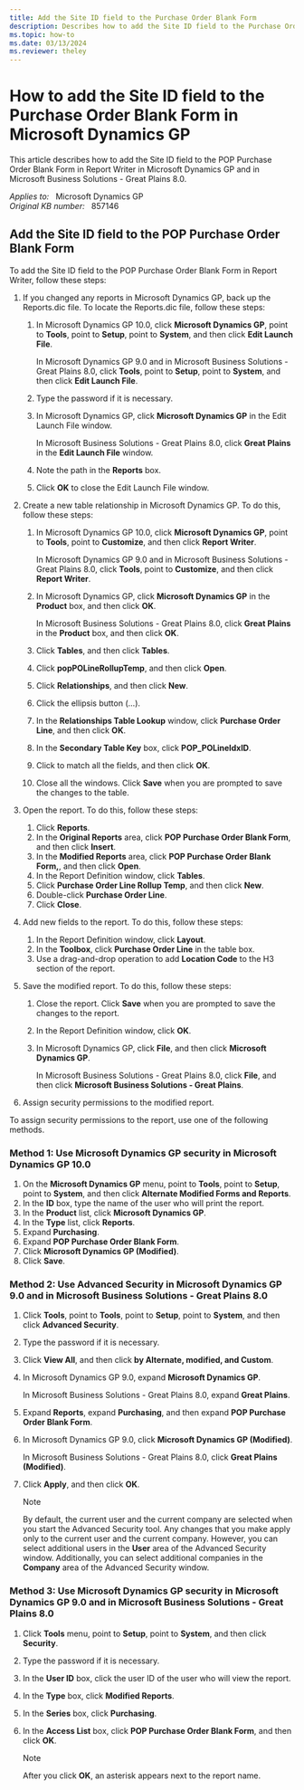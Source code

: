```yaml
---
title: Add the Site ID field to the Purchase Order Blank Form
description: Describes how to add the Site ID field to the Purchase Order Blank Form in Microsoft Dynamics GP.
ms.topic: how-to
ms.date: 03/13/2024
ms.reviewer: theley
---
```

# How to add the Site ID field to the Purchase Order Blank Form in Microsoft Dynamics GP

This article describes how to add the Site ID field to the POP Purchase Order Blank Form in Report Writer in Microsoft Dynamics GP and in Microsoft Business Solutions - Great Plains 8.0.

_Applies to:_ &nbsp; Microsoft Dynamics GP  
_Original KB number:_ &nbsp; 857146

## Add the Site ID field to the POP Purchase Order Blank Form

To add the Site ID field to the POP Purchase Order Blank Form in Report Writer, follow these steps:

1. If you changed any reports in Microsoft Dynamics GP, back up the Reports.dic file. To locate the Reports.dic file, follow these steps:

    1. In Microsoft Dynamics GP 10.0, click **Microsoft Dynamics GP**, point to **Tools**, point to **Setup**, point to **System**, and then click **Edit Launch File**.

        In Microsoft Dynamics GP 9.0 and in Microsoft Business Solutions - Great Plains 8.0, click **Tools**, point to **Setup**, point to **System**, and then click **Edit Launch File**.

    2. Type the password if it is necessary.
    3. In Microsoft Dynamics GP, click **Microsoft Dynamics GP** in the Edit Launch File window.

        In Microsoft Business Solutions - Great Plains 8.0, click **Great Plains** in the **Edit Launch File** window.
    4. Note the path in the **Reports** box.
    5. Click **OK** to close the Edit Launch File window.

2. Create a new table relationship in Microsoft Dynamics GP. To do this, follow these steps:

    1. In Microsoft Dynamics GP 10.0, click **Microsoft Dynamics GP**, point to **Tools**, point to **Customize**, and then click **Report Writer**.

        In Microsoft Dynamics GP 9.0 and in Microsoft Business Solutions - Great Plains 8.0, click **Tools**, point to **Customize**, and then click **Report Writer**.

    2. In Microsoft Dynamics GP, click **Microsoft Dynamics GP** in the **Product** box, and then click **OK**.

        In Microsoft Business Solutions - Great Plains 8.0, click **Great Plains** in the **Product** box, and then click **OK**.
    3. Click **Tables**, and then click **Tables**.
    4. Click **popPOLineRollupTemp**, and then click **Open**.
    5. Click **Relationships**, and then click **New**.
    6. Click the ellipsis button (...).
    7. In the **Relationships Table Lookup** window, click **Purchase Order Line**, and then click **OK**.
    8. In the **Secondary Table Key** box, click **POP_POLineIdxID**.
    9. Click to match all the fields, and then click **OK**.
    10. Close all the windows. Click **Save** when you are prompted to save the changes to the table.

3. Open the report. To do this, follow these steps:

    1. Click **Reports**.
    2. In the **Original Reports** area, click **POP Purchase Order Blank Form**, and then click **Insert**.
    3. In the **Modified Reports** area, click **POP Purchase Order Blank Form,**, and then click **Open**.
    4. In the Report Definition window, click **Tables**.
    5. Click **Purchase Order Line Rollup Temp**, and then click **New**.
    6. Double-click **Purchase Order Line**.
    7. Click **Close**.

4. Add new fields to the report. To do this, follow these steps:

    1. In the Report Definition window, click **Layout**.
    2. In the **Toolbox**, click **Purchase Order Line** in the table box.
    3. Use a drag-and-drop operation to add **Location Code** to the H3 section of the report.

5. Save the modified report. To do this, follow these steps:

    1. Close the report. Click **Save** when you are prompted to save the changes to the report.
    2. In the Report Definition window, click **OK**.
    3. In Microsoft Dynamics GP, click **File**, and then click **Microsoft Dynamics GP**.

        In Microsoft Business Solutions - Great Plains 8.0, click **File**, and then click **Microsoft Business Solutions - Great Plains**.

6. Assign security permissions to the modified report.

To assign security permissions to the report, use one of the following methods.

### Method 1: Use Microsoft Dynamics GP security in Microsoft Dynamics GP 10.0

1. On the **Microsoft Dynamics GP** menu, point to **Tools**, point to **Setup**, point to **System**, and then click **Alternate Modified Forms and Reports**.
2. In the **ID** box, type the name of the user who will print the report.
3. In the **Product** list, click **Microsoft Dynamics GP**.
4. In the **Type** list, click **Reports**.
5. Expand **Purchasing**.
6. Expand **POP Purchase Order Blank Form**.
7. Click **Microsoft Dynamics GP (Modified)**.
8. Click **Save**.

### Method 2: Use Advanced Security in Microsoft Dynamics GP 9.0 and in Microsoft Business Solutions - Great Plains 8.0

1. Click **Tools**, point to **Tools**, point to **Setup**, point to **System**, and then click **Advanced Security**.
2. Type the password if it is necessary.
3. Click **View All**, and then click **by Alternate, modified, and Custom**.
4. In Microsoft Dynamics GP 9.0, expand **Microsoft Dynamics GP**.

    In Microsoft Business Solutions - Great Plains 8.0, expand **Great Plains**.
5. Expand **Reports**, expand **Purchasing**, and then expand **POP Purchase Order Blank Form**.
6. In Microsoft Dynamics GP 9.0, click **Microsoft Dynamics GP (Modified)**.

    In Microsoft Business Solutions - Great Plains 8.0, click **Great Plains (Modified)**.
7. Click **Apply**, and then click **OK**.

    > [!NOTE]
    > By default, the current user and the current company are selected when you start the Advanced Security tool. Any changes that you make apply only to the current user and the current company. However, you can select additional users in the **User** area of the Advanced Security window. Additionally, you can select additional companies in the **Company** area of the Advanced Security window.

### Method 3: Use Microsoft Dynamics GP security in Microsoft Dynamics GP 9.0 and in Microsoft Business Solutions - Great Plains 8.0

1. Click **Tools** menu, point to **Setup**, point to **System**, and then click **Security**.
2. Type the password if it is necessary.
3. In the **User ID** box, click the user ID of the user who will view the report.
4. In the **Type** box, click **Modified Reports**.
5. In the **Series** box, click **Purchasing**.
6. In the **Access List** box, click **POP Purchase Order Blank Form**, and then click **OK**.

    > [!NOTE]
    > After you click **OK**, an asterisk appears next to the report name.
